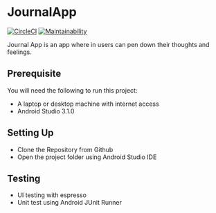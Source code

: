 # JournalApp

[![CircleCI](https://circleci.com/gh/Dfrank7/Journal-App/tree/master.svg?style=shield)](https://circleci.com/gh/Dfrank7/Journal-App/tree/master)  [![Maintainability](https://api.codeclimate.com/v1/badges/2ee0b2bb54f2530e708b/maintainability)](https://codeclimate.com/github/Dfrank7/Journal-App/maintainability)

Journal App is an app where in users can pen down their thoughts and feelings.

## Prerequisite
You will need the following to run this project:

* A laptop or desktop machine with internet access
* Android Studio 3.1.0

## Setting Up
* Clone the Repository from Github
* Open the project folder using Android Studio IDE

## Testing
* UI testing with espresso
* Unit test using Android JUnit Runner
